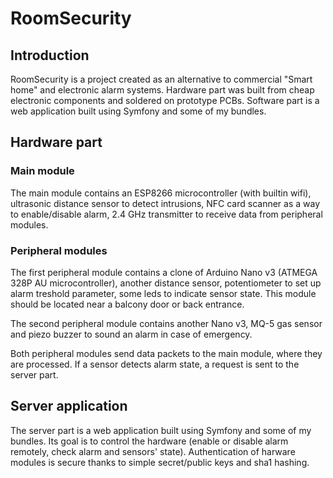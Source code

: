 # RoomSecurity

## Introduction

RoomSecurity is a project created as an alternative to commercial "Smart home" and electronic alarm systems. Hardware part was built from cheap electronic components and soldered on prototype PCBs. Software part is a web application built using Symfony and some of my bundles.

## Hardware part

### Main module 

The main module contains an ESP8266 microcontroller (with builtin wifi), ultrasonic distance sensor to detect intrusions, NFC card scanner as a way to enable/disable alarm, 2.4 GHz transmitter to receive data from peripheral modules.

### Peripheral modules

The first peripheral module contains a clone of Arduino Nano v3 (ATMEGA 328P AU microcontroller), another distance sensor, potentiometer to set up alarm treshold parameter, some leds to indicate sensor state. This module should be located near a balcony door or back entrance.

The second peripheral module contains another Nano v3, MQ-5 gas sensor and piezo buzzer to sound an alarm in case of emergency.

Both peripheral modules send data packets to the main module, where they are processed. If a sensor detects alarm state, a request is sent to the server part.

## Server application

The server part is a web application built using Symfony and some of my bundles. Its goal is to control the hardware (enable or disable alarm remotely, check alarm and sensors' state). Authentication of harware modules is secure thanks to simple secret/public keys and sha1 hashing. 


